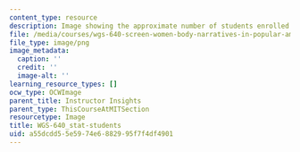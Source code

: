 ```yaml
---
content_type: resource
description: Image showing the approximate number of students enrolled in the class.
file: /media/courses/wgs-640-screen-women-body-narratives-in-popular-american-film-spring-2014/a55dcdd55e5974e6882995f7f4df4901_WGS-640_stat-students.png
file_type: image/png
image_metadata:
  caption: ''
  credit: ''
  image-alt: ''
learning_resource_types: []
ocw_type: OCWImage
parent_title: Instructor Insights
parent_type: ThisCourseAtMITSection
resourcetype: Image
title: WGS-640_stat-students
uid: a55dcdd5-5e59-74e6-8829-95f7f4df4901
---
```

